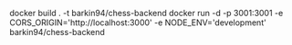 docker build . -t barkin94/chess-backend
docker run -d -p 3001:3001 -e CORS_ORIGIN='http://localhost:3000' -e NODE_ENV='development' barkin94/chess-backend
